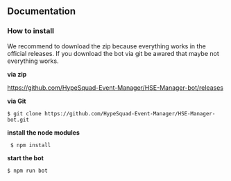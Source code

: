 <h2>Documentation</h2>
<h3>How to install</h3>
We recommend to download the zip because everything works in the official releases. If you download the bot via git be awared that maybe not everything works.
<br>

**via zip**

https://github.com/HypeSquad-Event-Manager/HSE-Manager-bot/releases

**via Git**

`$ git clone https://github.com/HypeSquad-Event-Manager/HSE-Manager-bot.git`

**install the node modules**

` $ npm install`

**start the bot** 

`$ npm run bot`
